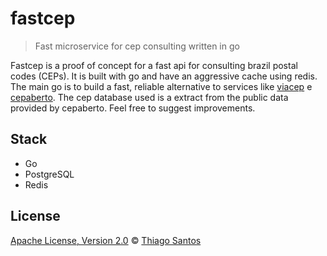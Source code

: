 # fastcep
> Fast microservice for cep consulting written in go

Fastcep is a proof of concept for a fast api for consulting brazil postal codes (CEPs). It is built with go and have an aggressive cache using redis. The main go is to build a fast, reliable alternative to services like [viacep](https://viacep.com.br/) e [cepaberto](http://cepaberto.com/). The cep database used is a extract from the public data provided by cepaberto. Feel free to suggest improvements.

## Stack

- Go
- PostgreSQL
- Redis

## License

[Apache License, Version 2.0](LICENSE) &copy; [Thiago Santos](https://github.com/thiamsantos)
